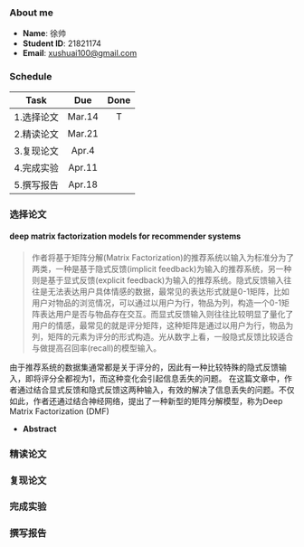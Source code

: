 ### About me
* **Name**: 徐帅  
* **Student ID**: 21821174  
* **Email**: xushuai100@gmail.com
### Schedule

Task|Due|Done
-|:-:|:-:
1.选择论文|Mar.14|T
2.精读论文|Mar.21|
3.复现论文|Apr.4|
4.完成实验|Apr.11|
5.撰写报告|Apr.18|  
### 选择论文
#### deep matrix factorization models for recommender systems ####   
>作者将基于矩阵分解(Matrix Factorization)的推荐系统以输入为标准分为了两类，一种是基于隐式反馈(implicit feedback)为输入的推荐系统，另一种则是基于显式反馈(explicit feedback)为输入的推荐系统。隐式反馈输入往往是无法表达用户具体情感的数据，最常见的表达形式就是0-1矩阵，比如用户对物品的浏览情况，可以通过以用户为行，物品为列，构造一个0-1矩阵表达用户是否与物品存在交互。而显式反馈输入则往往比较明显了量化了用户的情感，最常见的就是评分矩阵，这种矩阵是通过以用户为行，物品为列，矩阵的元素为评分的形式构造。光从数字上看，一般隐式反馈比较适合与做提高召回率(recall)的模型输入。

由于推荐系统的数据集通常都是关于评分的，因此有一种比较特殊的隐式反馈输入，即将评分全都视为1，而这种变化会引起信息丢失的问题。
在这篇文章中，作者通过结合显式反馈和隐式反馈这两种输入，有效的解决了信息丢失的问题。不仅如此，作者还通过结合神经网络，提出了一种新型的矩阵分解模型，称为Deep Matrix Factorization (DMF)
* **Abstract**

### 精读论文

### 复现论文

### 完成实验

### 撰写报告
